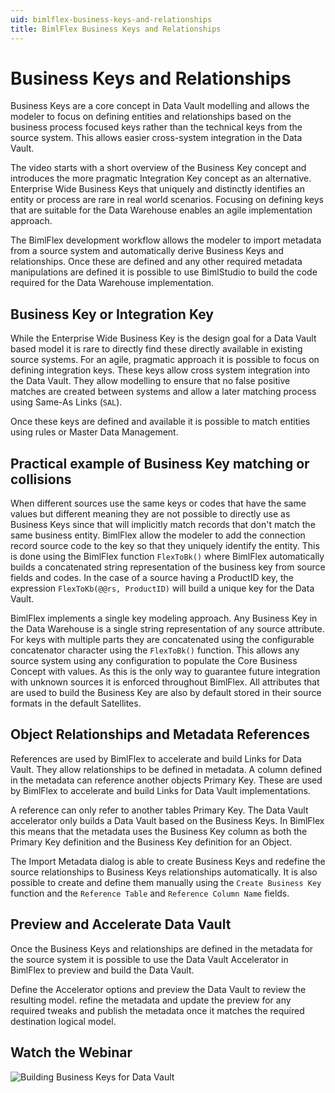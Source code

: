 ```yaml
---
uid: bimlflex-business-keys-and-relationships
title: BimlFlex Business Keys and Relationships
---
```

# Business Keys and Relationships

Business Keys are a core concept in Data Vault modelling and allows the modeler to focus on defining entities and relationships based on the business process focused keys rather than the technical keys from the source system. This allows easier cross-system integration in the Data Vault.

The video starts with a short overview of the Business Key concept and introduces the more pragmatic Integration Key concept as an alternative. Enterprise Wide Business Keys that uniquely and distinctly identifies an entity or process are rare in real world scenarios. Focusing on defining keys that are suitable for the Data Warehouse enables an agile implementation approach.

The BimlFlex development workflow allows the modeler to import metadata from a source system and automatically derive Business Keys and relationships. Once these are defined and any other required metadata manipulations are defined it is possible to use BimlStudio to build the code required for the Data Warehouse implementation.

## Business Key or Integration Key

While the Enterprise Wide Business Key is the design goal for a Data Vault based model it is rare to directly find these directly available in existing source systems. For an agile, pragmatic approach it is possible to focus on defining integration keys. These keys allow cross system integration into the Data Vault. They allow modelling to ensure that no false positive matches are created between systems and allow a later matching process using Same-As Links (`SAL`).

Once these keys are defined and available it is possible to match entities using rules or Master Data Management.

## Practical example of Business Key matching or collisions

When different sources use the same keys or codes that have the same values but different meaning they are not possible to directly use as Business Keys since that will implicitly match records that don't match the same business entity. BimlFlex allow the modeler to add the connection record source code to the key so that they uniquely identify the entity. This is done using the BimlFlex function `FlexToBk()` where BimlFlex automatically builds a concatenated string representation of the business key from source fields and codes. In the case of a source having a ProductID key, the expression `FlexToKb(@@rs, ProductID)` will build a unique key for the Data Vault.

BimlFlex implements a single key modeling approach. Any Business Key in the Data Warehouse is a single string representation of any source attribute. For keys with multiple parts they are concatenated using the configurable concatenator character using the `FlexToBk()` function. This allows any source system using any configuration to populate the Core Business Concept with values. As this is the only way to guarantee future integration with unknown sources it is enforced throughout BimlFlex. All attributes that are used to build the Business Key are also by default stored in their source formats in the default Satellites.

## Object Relationships and Metadata References

References are used by BimlFlex to accelerate and build Links for Data Vault. They allow relationships to be defined in metadata. A column defined in the metadata can reference another objects Primary Key. These are used by BimlFlex to accelerate and build Links for Data Vault implementations.

A reference can only refer to another tables Primary Key. The Data Vault accelerator only builds a Data Vault based on the Business Keys. In BimlFlex this means that the metadata uses the Business Key column as both the Primary Key definition and the Business Key definition for an Object.

The Import Metadata dialog is able to create Business Keys and redefine the source relationships to Business Keys relationships automatically. It is also possible to create and define them manually using the `Create Business Key` function and the `Reference Table` and `Reference Column Name` fields.

## Preview and Accelerate Data Vault

Once the Business Keys and relationships are defined in the metadata for the source system it is possible to use the Data Vault Accelerator in BimlFlex to preview and build the Data Vault.

Define the Accelerator options and preview the Data Vault to review the resulting model. refine the metadata and update the preview for any required tweaks and publish the metadata once it matches the required destination logical model.

## Watch the Webinar

![Building Business Keys for Data Vault](https://www.youtube.com/watch?v=frzWIAW-Mhs?rel=0&autoplay=0)
